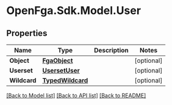 # OpenFga.Sdk.Model.User

## Properties

Name | Type | Description | Notes
------------ | ------------- | ------------- | -------------
**Object** | [**FgaObject**](FgaObject.md) |  | [optional] 
**Userset** | [**UsersetUser**](UsersetUser.md) |  | [optional] 
**Wildcard** | [**TypedWildcard**](TypedWildcard.md) |  | [optional] 

[[Back to Model list]](../README.md#models) [[Back to API list]](../README.md#api-endpoints) [[Back to README]](../README.md)

